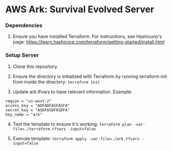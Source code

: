 # AWS Ark: Survival Evolved Server

### Dependencies
1. Ensure you have installed Terraform. For instructions, see Hashicorp's page: https://learn.hashicorp.com/terraform/getting-started/install.html

### Setup Server
1. Clone this repository.

2. Ensure the directory is initialized with Terraform by running terraform init from inside the directory:
`terraform init`

3. Update ark.tfvars to have relevant information. Example:
```
region = "us-west-2"
access_key = "ADFADFASFASFA"
secret_key = "ASDFASDFASDFA"
key_name = "ark"
```
4. Test the template to ensure it's working:
`terraform plan -var-file=./terraform.tfvars -input=false`

5. Execute template:
`terraform apply -var-file=./ark.tfvars -input=false`
